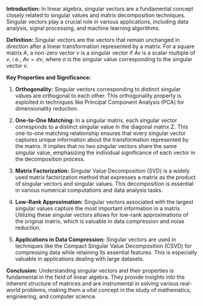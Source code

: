 **Introduction:**
In linear algebra, singular vectors are a fundamental concept closely related to singular values and matrix decomposition techniques. Singular vectors play a crucial role in various applications, including data analysis, signal processing, and machine learning algorithms.

**Definition:**
Singular vectors are the vectors that remain unchanged in direction after a linear transformation represented by a matrix. For a square matrix $A$, a non-zero vector $v$ is a singular vector if $Av$ is a scalar multiple of $v$, i.e., $Av = \sigma v$, where $\sigma$ is the singular value corresponding to the singular vector $v$.

**Key Properties and Significance:**

1. **Orthogonality:** Singular vectors corresponding to distinct singular values are orthogonal to each other. This orthogonality property is exploited in techniques like Principal Component Analysis (PCA) for dimensionality reduction.

1. **One-to-One Matching:** In a singular matrix, each singular vector corresponds to a distinct singular value in the diagonal matrix $\Sigma$. This one-to-one matching relationship ensures that every singular vector captures unique information about the transformation represented by the matrix. It implies that no two singular vectors share the same singular value, emphasizing the individual significance of each vector in the decomposition process.

2. **Matrix Factorization:** Singular Value Decomposition (SVD) is a widely used matrix factorization method that expresses a matrix as the product of singular vectors and singular values. This decomposition is essential in various numerical computations and data analysis tasks.

3. **Low-Rank Approximation:** Singular vectors associated with the largest singular values capture the most important information in a matrix. Utilizing these singular vectors allows for low-rank approximations of the original matrix, which is valuable in data compression and noise reduction.

4. **Applications in Data Compression:** Singular vectors are used in techniques like the Compact Singular Value Decomposition (CSVD) for compressing data while retaining its essential features. This is especially valuable in applications dealing with large datasets.

**Conclusion:**
Understanding singular vectors and their properties is fundamental in the field of linear algebra. They provide insights into the inherent structure of matrices and are instrumental in solving various real-world problems, making them a vital concept in the study of mathematics, engineering, and computer science.